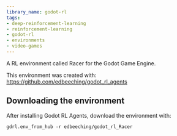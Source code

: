 ```yaml
---
library_name: godot-rl
tags:
- deep-reinforcement-learning
- reinforcement-learning
- godot-rl
- environments
- video-games
---
```


A RL environment called Racer for the Godot Game Engine.

This environment was created with: https://github.com/edbeeching/godot_rl_agents 


## Downloading the environment 

After installing Godot RL Agents, download the environment with: 

```
gdrl.env_from_hub -r edbeeching/godot_rl_Racer
```



